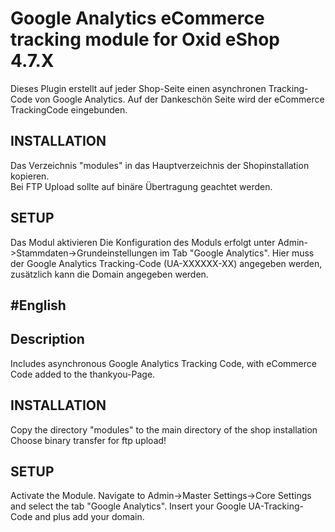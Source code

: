 # Google Analytics eCommerce tracking module for Oxid eShop 4.7.X
Dieses Plugin erstellt auf jeder Shop-Seite einen asynchronen Tracking-Code von Google Analytics. Auf der Dankeschön Seite wird der eCommerce TrackingCode eingebunden.  
  
  
## INSTALLATION
Das Verzeichnis "modules" in das Hauptverzeichnis der Shopinstallation kopieren.  
Bei FTP Upload sollte auf binäre Übertragung geachtet werden.

## SETUP
Das Modul aktivieren
Die Konfiguration des Moduls erfolgt unter Admin->Stammdaten->Grundeinstellungen im Tab "Google Analytics".
Hier muss der Google Analytics Tracking-Code (UA-XXXXXX-XX) angegeben werden, zusätzlich kann die Domain angegeben werden. 

#English
-------- 
## Description
Includes asynchronous Google Analytics Tracking Code, with eCommerce Code added to the thankyou-Page. 

## INSTALLATION
Copy the directory "modules" to the main directory of the shop installation  
Choose binary transfer for ftp upload!

## SETUP
Activate the Module.
Navigate to Admin->Master Settings->Core Settings and select the tab "Google Analytics".
Insert your Google UA-Tracking-Code and plus add your domain.

#